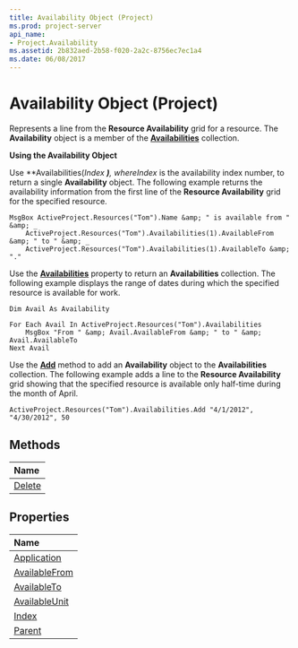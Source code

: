 ```yaml
---
title: Availability Object (Project)
ms.prod: project-server
api_name:
- Project.Availability
ms.assetid: 2b832aed-2b58-f020-2a2c-8756ec7ec1a4
ms.date: 06/08/2017
---
```



# Availability Object (Project)


 

Represents a line from the  **Resource Availability** grid for a resource. The **Availability** object is a member of the **[Availabilities](Project.availabilities.md)** collection.
 
 **Using the Availability Object**
 
Use  **Availabilities(***Index* **)**, where*Index* is the availability index number, to return a single **Availability** object. The following example returns the availability information from the first line of the **Resource Availability** grid for the specified resource.
 



```
MsgBox ActiveProject.Resources("Tom").Name &amp; " is available from " &amp; _ 
    ActiveProject.Resources("Tom").Availabilities(1).AvailableFrom &amp; " to " &amp; _ 
    ActiveProject.Resources("Tom").Availabilities(1).AvailableTo &amp; "." 

```

Use the  **[Availabilities](Project.Resource.Availabilities.md)** property to return an **Availabilities** collection. The following example displays the range of dates during which the specified resource is available for work.
 



```
Dim Avail As Availability 
 
For Each Avail In ActiveProject.Resources("Tom").Availabilities 
    MsgBox "From " &amp; Avail.AvailableFrom &amp; " to " &amp; Avail.AvailableTo 
Next Avail 

```

Use the  **[Add](Project.Availabilities.Add.md)** method to add an **Availability** object to the **Availabilities** collection. The following example adds a line to the **Resource Availability** grid showing that the specified resource is available only half-time during the month of April.
 



```
ActiveProject.Resources("Tom").Availabilities.Add "4/1/2012", "4/30/2012", 50
```


## Methods



|**Name**|
|:-----|
|[Delete](Project.Availability.Delete.md)|

## Properties



|**Name**|
|:-----|
|[Application](Project.Availability.Application.md)|
|[AvailableFrom](Project.Availability.AvailableFrom.md)|
|[AvailableTo](Project.Availability.AvailableTo.md)|
|[AvailableUnit](Project.Availability.AvailableUnit.md)|
|[Index](Project.Availability.Index.md)|
|[Parent](Project.Availability.Parent.md)|

